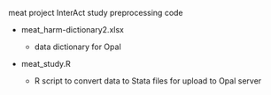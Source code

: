 meat project InterAct study preprocessing code

* meat_harm-dictionary2.xlsx

  * data dictionary for Opal
  
* meat_study.R

  * R script to convert data to Stata files for upload to Opal server
